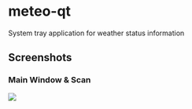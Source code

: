 meteo-qt
========

System tray application for weather status information

## Screenshots

### Main Window &amp; Scan

<a>
  <img src="https://raw.github.com/dglent/meteo-qt/master/meteo-qt.png"/>
</a>
